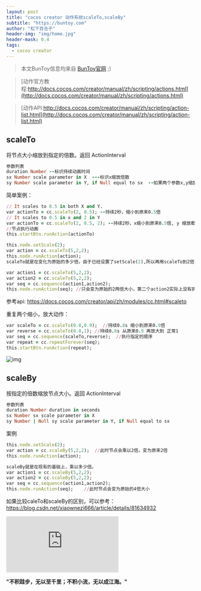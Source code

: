```yaml
---
layout: post
title: "cocos creator 动作系统scaleTo,scaleBy"
subtitle: "https://buntoy.com"
author: "松下百合子"
header-img: "img/home.jpg"
header-mask: 0.4
tags:
  - cocos creator
---
```


> 本文BunToy信息均来自 [BunToy官网](https://buntoy.com) ;)

> [动作官方教程:http://docs.cocos.com/creator/manual/zh/scripting/actions.html](http://docs.cocos.com/creator/manual/zh/scripting/actions.html) 

> [动作API:http://docs.cocos.com/creator/manual/zh/scripting/action-list.html](http://docs.cocos.com/creator/manual/zh/scripting/action-list.html) 

## scaleTo
  
  将节点大小缩放到指定的倍数。返回 ActionInterval
   
```ruby
参数列表
duration Number --标识持续动画时间
sx Number scale parameter in X  ---标识x缩放倍数
sy Number scale parameter in Y, if Null equal to sx  --如果两个参数x,y缩放相同
```
 
简单案例：

```ruby 
// It scales to 0.5 in both X and Y.
var actionTo = cc.scaleTo(2, 0.5); --持续2秒，缩小到原来0.5倍
// It scales to 0.5 in x and 2 in Y
var actionTo = cc.scaleTo(2, 0.5, 2); --持续2秒，x缩小到原来0.5倍, y 缩放都原来2 倍
//节点执行动画
this.startBtn.runAction(actionTo)

this.node.setScale(2);
var action = cc.scaleTo(5,2,2);
this.node.runAction(action);
scaleTo就是在变化为原始的多少倍，由于已经设置了setScale(2),所以再用scaleTo到2倍不发生变化；

var action1 = cc.scaleTo(5,2,2);
var action2 = cc.scaleTo(5,2,2);
var seq = cc.sequence(action1,action2);
this.node.runAction(seq); //只会变为原始的2两倍大小，第二个action2实际上没有执行；
``` 

参考api: https://docs.cocos.com/creator/api/zh/modules/cc.html#scaleto

重复两个缩小，放大动作：

```ruby 
var scaleTo = cc.scaleTo(0.8,0.9);  //持续0.8s 缩小到原来0.9倍
var reverse = cc.scaleTo(0.8,1); //持续0.8s 从原来0.9 再放大到 正常1
var seq = cc.sequence(scaleTo,reverse);  //执行指定的顺序
var repeat = cc.repeatForever(seq);
this.startBtn.runAction(repeat);
``` 

![img](https://s2.ax1x.com/2019/01/31/k1U8Z8.gif)

## scaleBy
  
  按指定的倍数缩放节点大小。返回 ActionInterval
   
```ruby
参数列表
duration Number duration in seconds
sx Number sx scale parameter in X
sy Number | Null sy scale parameter in Y, if Null equal to sx
```

案例

```ruby
this.node.setScale(2);
var action = cc.scaleBy(5,2,2);  //此时节点会乘以2倍，变为原来2倍
this.node.runAction(action);

scaleBy就是在现有的基础上，乘以多少倍。
var action1 = cc.scaleBy(5,2,2);
var action2 = cc.scaleBy(5,2,2);
var seq = cc.sequence(action1,action2);
this.node.runAction(seq);    //此时节点会变为原始的4倍大小
```

如果比较caleTo和scaleBy的区别，可以参考：https://blog.csdn.net/xiaownezi666/article/details/81634932

<div>  
<iframe frameborder="0" id="video" src="https://vd.yinyuetai.com/hc.yinyuetai.com/uploads/videos/common/F0640164EFEFD7D44719C79709D90E7E.mp4" allowfullscreen></iframe>
</div>
	
	 
**"不积跬步，无以至千里；不积小流，无以成江海。"**
